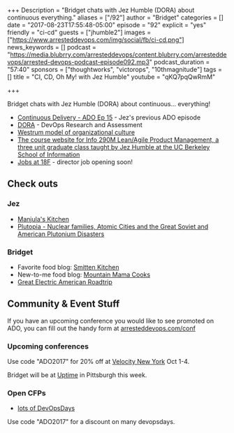 +++
Description = "Bridget chats with Jez Humble (DORA) about continuous everything."
aliases = ["/92"]
author = "Bridget"
categories = []
date = "2017-08-23T17:55:48-05:00"
episode = "92"
explicit = "yes"
friendly = "ci-cd"
guests = ["jhumble2"]
images = ["https://www.arresteddevops.com/img/social/fb/ci-cd.png"]
news_keywords = []
podcast = "https://media.blubrry.com/arresteddevops/content.blubrry.com/arresteddevops/arrested-devops-podcast-episode092.mp3"
podcast_duration = "57:40"
sponsors = ["thoughtworks", "victorops", "10thmagnitude"]
tags = []
title = "CI, CD, Oh My! with Jez Humble"
youtube = "qKQ7pqQwRmM"

+++

Bridget chats with Jez Humble (DORA) about continuous... everything!


* [Continuous Delivery - ADO Ep 15](https://www.arresteddevops.com/continuous-delivery/) - Jez's previous ADO episode
* [DORA](https://devops-research.com/) - DevOps Research and Assessment
* [Westrum model of organizational culture](https://continuousdelivery.com/implementing/culture/)
* [The course website for Info 290M Lean/Agile Product Management, a three unit graduate class taught by Jez Humble at the UC Berkeley School of Information](https://leanagile.pm/)
* [Jobs at 18F](https://18f.gsa.gov/join/) - director job opening soon!

## Check outs

### Jez

- [Manjula's Kitchen](http://www.manjulaskitchen.com/)
- [Plutopia - Nuclear families, Atomic Cities and the Great Soviet and American Plutonium Disasters](http://www.plutopia.net/)

### Bridget
- Favorite food blog: [Smitten Kitchen](https://smittenkitchen.com/)
- New-to-me food blog: [Mountain Mama Cooks](http://www.mountainmamacooks.com/)
- [Great Electric American Roadtrip](https://twitter.com/search?f=tweets&vertical=default&q=%23gear2017&src=typd)

## Community & Event Stuff

If you have an upcoming conference you would like to see promoted on ADO, you can fill out the handy form at [arresteddevops.com/conf](https://arresteddevops.com/conf)

### Upcoming conferences
Use code "ADO2017" for 20% off at [Velocity New York](https://conferences.oreilly.com/velocity/vl-ny) Oct 1-4.

Bridget will be at [Uptime](https://uptime.events/) in Pittsburgh this week.

### Open CFPs

* [lots of DevOpsDays](https://devopsdays.org/speaking)

Use code "ADO2017" for a discount on many devopsdays.
